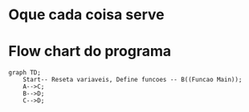# Oque cada coisa serve



# Flow chart do programa

```mermaid
graph TD;
    Start-- Reseta variaveis, Define funcoes -- B((Funcao Main));
    A-->C;
    B-->D;
    C-->D;
```